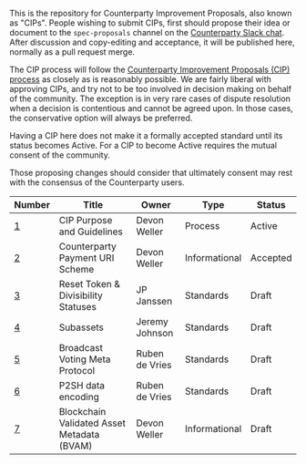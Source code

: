 This is the repository for Counterparty Improvement Proposals, also known as "CIPs". People wishing to submit CIPs, first should propose their idea or document to the `spec-proposals` channel on the [Counterparty Slack chat](http://slack.counterparty.io/). After discussion and copy-editing and acceptance, it will be published here, normally as a pull request merge. 

The CIP process will follow the [Counterparty Improvement Proposals (CIP) process](https://github.com/CounterpartyXCP/cips/blob/master/cip-0001.md) as closely as is reasonably possible. We are fairly liberal with approving CIPs, and try not to be too involved in decision making on behalf of the community. The exception is in very rare cases of dispute resolution when a decision is contentious and cannot be agreed upon. In those cases, the conservative option will always be preferred.

Having a CIP here does not make it a formally accepted standard until its status becomes Active. For a CIP to become Active requires the mutual consent of the community.

Those proposing changes should consider that ultimately consent may rest with the consensus of the Counterparty users.

Number           | Title                                      | Owner                                 | Type          | Status        |
-------------    | -------------------------------------------| ------------------------------------- | ------------- | ------------- |
[1](cip-0001.md) | CIP Purpose and Guidelines                 | Devon Weller                          | Process       | Active        |
[2](cip-0002.md) | Counterparty Payment URI Scheme            | Devon Weller                          | Informational | Accepted      |
[3](cip-0003.md) | Reset Token & Divisibility Statuses        | JP Janssen                            | Standards     | Draft         |
[4](cip-0004.md) | Subassets                                  | Jeremy Johnson                        | Standards     | Draft         |
[5](cip-0005.md) | Broadcast Voting Meta Protocol             | Ruben de Vries                        | Standards     | Draft         |
[6](cip-0006.md) | P2SH data encoding                         | Ruben de Vries                        | Standards     | Draft         |
[7](cip-0007.md) | Blockchain Validated Asset Metadata (BVAM) | Devon Weller                          | Informational | Draft         |
